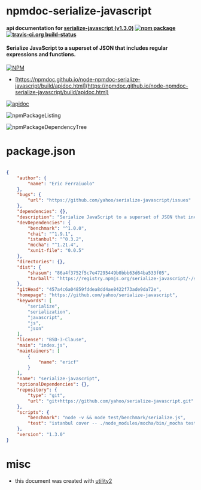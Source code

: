# npmdoc-serialize-javascript

#### api documentation for  [serialize-javascript (v1.3.0)](https://github.com/yahoo/serialize-javascript)  [![npm package](https://img.shields.io/npm/v/npmdoc-serialize-javascript.svg?style=flat-square)](https://www.npmjs.org/package/npmdoc-serialize-javascript) [![travis-ci.org build-status](https://api.travis-ci.org/npmdoc/node-npmdoc-serialize-javascript.svg)](https://travis-ci.org/npmdoc/node-npmdoc-serialize-javascript)

#### Serialize JavaScript to a superset of JSON that includes regular expressions and functions.

[![NPM](https://nodei.co/npm/serialize-javascript.png?downloads=true&downloadRank=true&stars=true)](https://www.npmjs.com/package/serialize-javascript)

- [https://npmdoc.github.io/node-npmdoc-serialize-javascript/build/apidoc.html](https://npmdoc.github.io/node-npmdoc-serialize-javascript/build/apidoc.html)

[![apidoc](https://npmdoc.github.io/node-npmdoc-serialize-javascript/build/screenCapture.buildCi.browser.%252Ftmp%252Fbuild%252Fapidoc.html.png)](https://npmdoc.github.io/node-npmdoc-serialize-javascript/build/apidoc.html)

![npmPackageListing](https://npmdoc.github.io/node-npmdoc-serialize-javascript/build/screenCapture.npmPackageListing.svg)

![npmPackageDependencyTree](https://npmdoc.github.io/node-npmdoc-serialize-javascript/build/screenCapture.npmPackageDependencyTree.svg)



# package.json

```json

{
    "author": {
        "name": "Eric Ferraiuolo"
    },
    "bugs": {
        "url": "https://github.com/yahoo/serialize-javascript/issues"
    },
    "dependencies": {},
    "description": "Serialize JavaScript to a superset of JSON that includes regular expressions and functions.",
    "devDependencies": {
        "benchmark": "^1.0.0",
        "chai": "^1.9.1",
        "istanbul": "^0.3.2",
        "mocha": "^1.21.4",
        "xunit-file": "0.0.5"
    },
    "directories": {},
    "dist": {
        "shasum": "86a4f3752f5c7e47295449b0bbb63d64ba533f05",
        "tarball": "https://registry.npmjs.org/serialize-javascript/-/serialize-javascript-1.3.0.tgz"
    },
    "gitHead": "457a4c6a04859fddea8dd4ae8422f73ade9da72e",
    "homepage": "https://github.com/yahoo/serialize-javascript",
    "keywords": [
        "serialize",
        "serialization",
        "javascript",
        "js",
        "json"
    ],
    "license": "BSD-3-Clause",
    "main": "index.js",
    "maintainers": [
        {
            "name": "ericf"
        }
    ],
    "name": "serialize-javascript",
    "optionalDependencies": {},
    "repository": {
        "type": "git",
        "url": "git+https://github.com/yahoo/serialize-javascript.git"
    },
    "scripts": {
        "benchmark": "node -v && node test/benchmark/serialize.js",
        "test": "istanbul cover -- ./node_modules/mocha/bin/_mocha test/unit/ --reporter spec"
    },
    "version": "1.3.0"
}
```



# misc
- this document was created with [utility2](https://github.com/kaizhu256/node-utility2)
